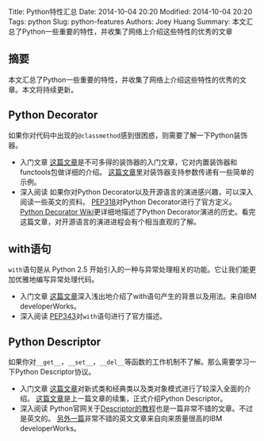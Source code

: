 Title: Python特性汇总
Date: 2014-10-04 20:20
Modified: 2014-10-04 20:20
Tags: python
Slug: python-features
Authors: Joey Huang
Summary: 本文汇总了Python一些重要的特性，并收集了网络上介绍这些特性的优秀的文章

## 摘要

本文汇总了Python一些重要的特性，并收集了网络上介绍这些特性的优秀的文章。本文将持续更新。

## Python Decorator

如果你对代码中出现的`@classmethod`感到很困惑，则需要了解一下Python装饰器。

* 入门文章
  [这篇文章][1]是不可多得的装饰器的入门文章，它对内置装饰器和functools包做详细的介绍。
  [这篇文章][2]里对装饰器支持参数传递有一些简单的示例。
* 深入阅读
  如果你对Python Decorator以及开源语言的演进感兴趣，可以深入阅读一些英文的资料。
  [PEP318][4]对Python Decorator进行了官方定义。
  [Python Decorator Wiki][5]更详细地描述了Python Decorator演进的历史。看完这篇文章，对开源语言的演进进程会有个相当直观的了解。

## with语句

`with`语句是从 Python 2.5 开始引入的一种与异常处理相关的功能。它让我们能更加优雅地编写异常处理代码。

* 入门文章
  [这篇文章][3]深入浅出地介绍了with语句产生的背景以及用法。来自IBM developerWorks。
* 深入阅读
  [PEP343][6]对`with`语句进行了官方描述。

## Python Descriptor

如果你对`__get__`，`__set__`，`__del__`等函数的工作机制不了解。那么需要学习一下Python Descriptor协议。

* 入门文章
  [这篇文章][7]对新式类和经典类以及类对象模式进行了较深入全面的介绍。
  [这篇文章][8]是上一篇文章的续集，正式介绍Python Descriptor。
* 深入阅读
  Python官网关于[Descriptor的教程][10]也是一篇非常不错的文章。不过是英文的。
  [另外一篇][9]非常不错的英文文章来自向来质量很高的IBM developerWorks。

[1]: http://www.cnblogs.com/huxi/archive/2011/03/01/1967600.html
[2]: http://www.cnblogs.com/rhcad/archive/2011/12/21/2295507.html
[3]: http://www.ibm.com/developerworks/cn/opensource/os-cn-pythonwith/
[4]: http://legacy.python.org/dev/peps/pep-0318/
[5]: https://wiki.python.org/moin/PythonDecorators
[6]: http://legacy.python.org/dev/peps/pep-0343/
[7]: http://www.cnblogs.com/btchenguang/archive/2012/09/17/2689146.html
[8]: http://www.cnblogs.com/btchenguang/archive/2012/09/18/2690802.html
[9]: http://www.ibm.com/developerworks/library/os-pythondescriptors/
[10]: https://docs.python.org/2/howto/descriptor.html
